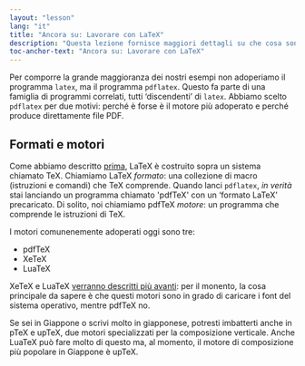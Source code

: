 ```yaml
---
layout: "lesson"
lang: "it"
title: "Ancora su: Lavorare con LaTeX"
description: "Questa lezione fornisce maggiori dettagli su che cosa sono LaTeX e i ‘motori’ su cui gira."
toc-anchor-text: "Ancora su: Lavorare con LaTeX"
---
```


Per comporre la grande maggioranza dei nostri esempi 
non adoperiamo il programma `latex`, ma il programma 
`pdflatex`. 
Questo fa parte di una famiglia di programmi correlati, 
tutti ‘discendenti’ di `latex`. 
Abbiamo scelto `pdflatex` per due motivi: perché è 
forse è il motore più adoperato e perché produce 
direttamente file PDF.

## Formati e motori

Come abbiamo descritto [prima](more-01), LaTeX è 
costruito sopra un sistema chiamato TeX. 
Chiamiamo LaTeX _formato_: una collezione di macro 
(istruzioni e comandi) che TeX comprende. 
Quando lanci `pdflatex`, _in verità_ stai lanciando 
un programma chiamato 'pdfTeX' con un ‘formato LaTeX’ 
precaricato. 
Di solito, noi chiamiamo pdfTeX _motore_: un programma che
comprende le istruzioni di TeX.

I motori comunenemente adoperati oggi sono tre:

- pdfTeX
- XeTeX
- LuaTeX

XeTeX e LuaTeX [verranno descritti più avanti](lesson-14): 
per il monento, la cosa principale da sapere è 
che questi motori sono in grado di caricare i font 
del sistema operativo, mentre pdfTeX no.

Se sei in Giappone o scrivi molto in giapponese, 
potresti imbatterti anche in pTeX e upTeX, due 
motori specializzati per la composizione verticale. 
Anche LuaTeX può fare molto di questo ma, al momento,
il motore di composizione più popolare in Giappone
è upTeX.
